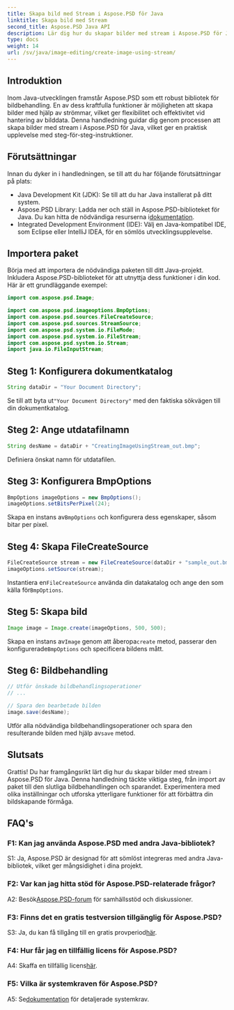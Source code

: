 ```yaml
---
title: Skapa bild med Stream i Aspose.PSD för Java
linktitle: Skapa bild med Stream
second_title: Aspose.PSD Java API
description: Lär dig hur du skapar bilder med stream i Aspose.PSD för Java. Följ denna steg-för-steg-guide för effektiv bildbehandling.
type: docs
weight: 14
url: /sv/java/image-editing/create-image-using-stream/
---
```

## Introduktion

Inom Java-utvecklingen framstår Aspose.PSD som ett robust bibliotek för bildbehandling. En av dess kraftfulla funktioner är möjligheten att skapa bilder med hjälp av strömmar, vilket ger flexibilitet och effektivitet vid hantering av bilddata. Denna handledning guidar dig genom processen att skapa bilder med stream i Aspose.PSD för Java, vilket ger en praktisk upplevelse med steg-för-steg-instruktioner.

## Förutsättningar

Innan du dyker in i handledningen, se till att du har följande förutsättningar på plats:

- Java Development Kit (JDK): Se till att du har Java installerat på ditt system.
-  Aspose.PSD Library: Ladda ner och ställ in Aspose.PSD-biblioteket för Java. Du kan hitta de nödvändiga resurserna i[dokumentation](https://reference.aspose.com/psd/java/).
- Integrated Development Environment (IDE): Välj en Java-kompatibel IDE, som Eclipse eller IntelliJ IDEA, för en sömlös utvecklingsupplevelse.

## Importera paket

Börja med att importera de nödvändiga paketen till ditt Java-projekt. Inkludera Aspose.PSD-biblioteket för att utnyttja dess funktioner i din kod. Här är ett grundläggande exempel:

```java
import com.aspose.psd.Image;

import com.aspose.psd.imageoptions.BmpOptions;
import com.aspose.psd.sources.FileCreateSource;
import com.aspose.psd.sources.StreamSource;
import com.aspose.psd.system.io.FileMode;
import com.aspose.psd.system.io.FileStream;
import com.aspose.psd.system.io.Stream;
import java.io.FileInputStream;
```

## Steg 1: Konfigurera dokumentkatalog

```java
String dataDir = "Your Document Directory";
```

 Se till att byta ut`"Your Document Directory"` med den faktiska sökvägen till din dokumentkatalog.

## Steg 2: Ange utdatafilnamn

```java
String desName = dataDir + "CreatingImageUsingStream_out.bmp";
```

Definiera önskat namn för utdatafilen.

## Steg 3: Konfigurera BmpOptions

```java
BmpOptions imageOptions = new BmpOptions();
imageOptions.setBitsPerPixel(24);
```

 Skapa en instans av`BmpOptions` och konfigurera dess egenskaper, såsom bitar per pixel.

## Steg 4: Skapa FileCreateSource

```java
FileCreateSource stream = new FileCreateSource(dataDir + "sample_out.bmp");
imageOptions.setSource(stream);
```

 Instantiera en`FileCreateSource` använda din datakatalog och ange den som källa för`BmpOptions`.

## Steg 5: Skapa bild

```java
Image image = Image.create(imageOptions, 500, 500);
```

 Skapa en instans av`Image` genom att åberopa`create` metod, passerar den konfigurerade`BmpOptions` och specificera bildens mått.

## Steg 6: Bildbehandling

```java
// Utför önskade bildbehandlingsoperationer
// ...

// Spara den bearbetade bilden
image.save(desName);
```

 Utför alla nödvändiga bildbehandlingsoperationer och spara den resulterande bilden med hjälp av`save` metod.

## Slutsats

Grattis! Du har framgångsrikt lärt dig hur du skapar bilder med stream i Aspose.PSD för Java. Denna handledning täckte viktiga steg, från import av paket till den slutliga bildbehandlingen och sparandet. Experimentera med olika inställningar och utforska ytterligare funktioner för att förbättra din bildskapande förmåga.

## FAQ's

### F1: Kan jag använda Aspose.PSD med andra Java-bibliotek?

S1: Ja, Aspose.PSD är designad för att sömlöst integreras med andra Java-bibliotek, vilket ger mångsidighet i dina projekt.

### F2: Var kan jag hitta stöd för Aspose.PSD-relaterade frågor?

 A2: Besök[Aspose.PSD-forum](https://forum.aspose.com/c/psd/34) för samhällsstöd och diskussioner.

### F3: Finns det en gratis testversion tillgänglig för Aspose.PSD?

 S3: Ja, du kan få tillgång till en gratis provperiod[här](https://releases.aspose.com/).

### F4: Hur får jag en tillfällig licens för Aspose.PSD?

 A4: Skaffa en tillfällig licens[här](https://purchase.aspose.com/temporary-license/).

### F5: Vilka är systemkraven för Aspose.PSD?

 A5: Se[dokumentation](https://reference.aspose.com/psd/java/) för detaljerade systemkrav.